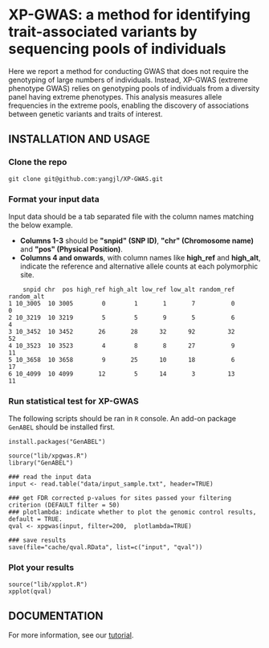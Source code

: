# XP-GWAS: a method for identifying trait-associated variants by sequencing pools of individuals

Here we report a method for conducting GWAS that does not require the genotyping of large numbers of individuals. Instead, XP-GWAS (extreme phenotype GWAS) relies on genotyping pools of individuals from a diversity panel having extreme phenotypes. This analysis measures allele frequencies in the extreme pools, enabling the discovery of associations between genetic variants and traits of interest. 

## INSTALLATION AND USAGE

### Clone the repo
```
git clone git@github.com:yangjl/XP-GWAS.git
```

### Format your input data

Input data should be a tab separated file with the column names matching the below example.   
- **Columns 1-3** should be **"snpid" (SNP ID)**, **"chr" (Chromosome name)** and **"pos" (Physical Position)**.  
- **Columns 4 and onwards**, with column names like **high_ref** and **high_alt**, indicate the reference and alternative allele counts at each polymorphic site.

```
    snpid chr  pos high_ref high_alt low_ref low_alt random_ref random_alt
1 10_3005  10 3005        0        1       1       7          0          0
2 10_3219  10 3219        5        5       9       5          6          4
3 10_3452  10 3452       26       28      32      92         32         52
4 10_3523  10 3523        4        8       8      27          9         11
5 10_3658  10 3658        9       25      10      18          6         17
6 10_4099  10 4099       12        5      14       3         13         11
```

### Run statistical test for XP-GWAS
The following scripts should be ran in `R` console. An add-on package `GenABEL` should be installed first. 
```
install.packages("GenABEL")
```

```
source("lib/xpgwas.R")
library("GenABEL")

### read the input data
input <- read.table("data/input_sample.txt", header=TRUE)

### get FDR corrected p-values for sites passed your filtering criterion (DEFAULT filter = 50)
### plotlambda: indicate whether to plot the genomic control results, default = TRUE.
qval <- xpgwas(input, filter=200,  plotlambda=TRUE)

### save results
save(file="cache/qval.RData", list=c("input", "qval"))
```

### Plot your results

```
source("lib/xpplot.R")
xpplot(qval)
```

## DOCUMENTATION

For more information, see our [tutorial](https://github.com/yangjl/XP-GWAS/blob/master/reports/XP-GWAS_method.pdf).
